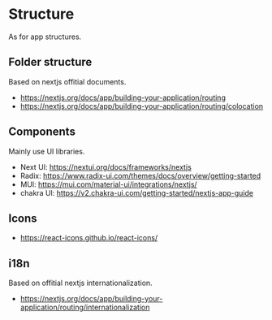# Structure

As for app structures.

## Folder structure

Based on nextjs offitial documents.

- https://nextjs.org/docs/app/building-your-application/routing
- https://nextjs.org/docs/app/building-your-application/routing/colocation

## Components

Mainly use UI libraries.

- Next UI: https://nextui.org/docs/frameworks/nextjs
- Radix: https://www.radix-ui.com/themes/docs/overview/getting-started
- MUI: https://mui.com/material-ui/integrations/nextjs/
- chakra UI: https://v2.chakra-ui.com/getting-started/nextjs-app-guide

## Icons

- https://react-icons.github.io/react-icons/

## i18n

Based on offitial nextjs internationalization.

- https://nextjs.org/docs/app/building-your-application/routing/internationalization
